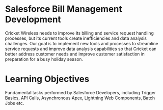 # Salesforce Bill Management Development

Cricket Wireless needs to improve its billing and service request handling processes, but its current tools create inefficiencies and data analysis challenges. Our goal is to implement new tools and processes to streamline service requests and improve data analysis capabilities so that Cricket can better address customer needs and improve customer satisfaction in preparation for a busy holiday season. 

# Learning Objectives

Fundamental tasks performed by Salesforce Developers, including Trigger Basics, API Calls, Asynchronous Apex, Lightning Web Components, Batch Jobs etc.


